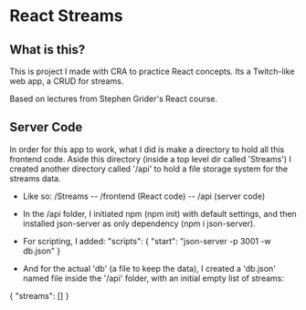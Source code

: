 # React Streams

## What is this?

This is project I made with CRA to practice React concepts. Its a Twitch-like web app, a CRUD for streams.

Based on lectures from Stephen Grider's React course.

## Server Code

In order for this app to work, what I did is make a directory to hold all this frontend code. Aside this directory (inside a top level dir called 'Streams') I created another directory called '/api' to hold a file storage system for the streams data.

- Like so:
  /Streams
  -- /frontend (React code)
  -- /api (server code)

- In the /api folder, I initiated npm (npm init) with default settings, and then installed json-server as only dependency (npm i json-server).

- For scripting, I added:
  "scripts": {
  "start": "json-server -p 3001 -w db.json"
  }

- And for the actual 'db' (a file to keep the data), I created a 'db.json' named file inside the '/api' folder, with an initial empty list of streams:

{
"streams": []
}

<!-- ## Can I see it?

Yes! It's uploaded on Netlify [here](https://react-meals-mf.netlify.app/). -->
